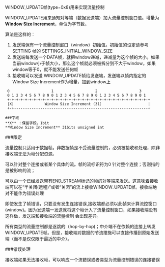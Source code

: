 
WINDOW_UPDATE帧(type=0x8)用来实现流量控制

WINDOW_UPDATE用来通知对等端（数据发送端）加大流量控制窗口值。增量为 **Window Size Increment**，单位为字节数。

算法是这样的：

1. 发送端保有一个流量控制窗口（window）初始值。初始值的设定请参考SETTING 帧的 SETTINGS_INITIAL_WINDOW_SIZE
2. 发送端每发送一个DATA帧，就把window递减，递减量为这个帧的大小。如果当前window小于帧大小，那么这个帧就必须被拆分到不大于window，如果window等于0，就不能发送任何帧
3. 接收端可以发送 WINDOW_UPDATE帧给发送端，发送端以帧内指定的Window Size Increment作为增量，加到window上


```
 0                   1                   2                   3
 0 1 2 3 4 5 6 7 8 9 0 1 2 3 4 5 6 7 8 9 0 1 2 3 4 5 6 7 8 9 0 1
 +-+-+-+-+-+-+-+-+-+-+-+-+-+-+-+-+-+-+-+-+-+-+-+-+-+-+-+-+-+-+-+-+
 |X|              Window Size Increment (31)                     |
 +-+-------------------------------------------------------------+

###字段
**X** ：保留字段，1bit
**Window Size Increment** 31bits unsigned int
```

###限定

流量控制只适用于数据帧。非数据帧是不受流量控制的，必须被接收和处理，除非接收端无法为帧分配资源。

可以针对整个连接或者某个具体的流。帧的流标识符为0 针对整个连接；否则指的是被影响的流；

可以由一个已经发送带有END_STREAM标记的帧的对等端来发送。这意味着接收端可以在“半关闭(远程)”或者“关闭”的流上接收WINDOW_UPDATE帧。接收端绝对不能作为错误处理 

即使发生了帧错误，只要没有发生连接错误,接收端都必须以此帧来计算流控窗口(window)。因为发送端一发送就将这个帧计入了流量控制窗口，如果接收端没有这样做，发送端和接收端的流量控制
会出现差异。

所有类型的流量控制都是逐跳的（hop-by-hop)；中介端不在依赖的连接上转发WINDOW_UPDATE帧。但是，接收端对数据的节流措施可以直接传播到原始发送端（而不是仅仅限于最近的中介）。

###错误处理

接收端如果无法接收帧，可以响应一个流错误或者类型为流量控制错误的连接错误


